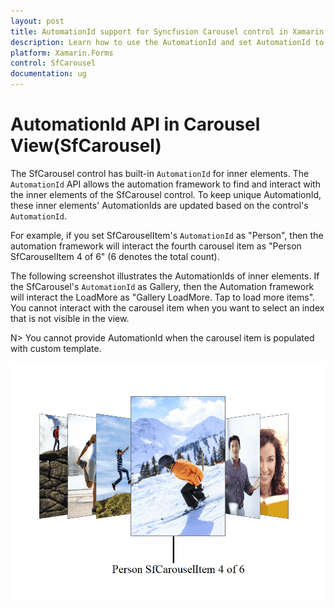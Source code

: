 ```yaml
---
layout: post
title: AutomationId support for Syncfusion Carousel control in Xamarin.Forms
description: Learn how to use the AutomationId and set AutomationId to find and interact with inner elements in Carousel View(SfCarousel)
platform: Xamarin.Forms
control: SfCarousel
documentation: ug
---
```


# AutomationId API in Carousel View(SfCarousel)

The SfCarousel control has built-in `AutomationId` for inner elements. The `AutomationId` API allows the automation framework to find and interact with the inner elements of the SfCarousel control. To keep unique AutomationId, these inner elements' AutomationIds are updated based on the control's `AutomationId`.

 For example, if you set SfCarouselItem's `AutomationId` as "Person", then the automation framework will interact the fourth carousel item as "Person SfCarouselItem 4 of 6" (6 denotes the total count). 
 
 The following screenshot illustrates the AutomationIds of inner elements. If the SfCarousel's `AutomationId` as Gallery, then the Automation framework will interact the LoadMore as "Gallery LoadMore. Tap to load more items". You cannot interact with the carousel item when you want to select an index that is not visible in the view.

 N> You cannot provide AutomationId when the carousel item is populated with custom template.

![AutomationId Image](images/AutomationId.png)
